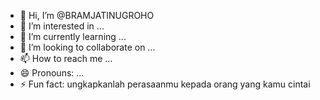 - 👋 Hi, I’m @BRAMJATINUGROHO
- 👀 I’m interested in ...
- 🌱 I’m currently learning ...
- 💞️ I’m looking to collaborate on ...
- 📫 How to reach me ...
- 😄 Pronouns: ...
- ⚡ Fun fact: ungkapkanlah perasaanmu kepada orang yang kamu cintai

<!---
BRAMJATINUGROHO/BRAMJATINUGROHO is a ✨ special ✨ repository because its `README.md` (this file) appears on your GitHub profile.
You can click the Preview link to take a look at your changes.
--->
